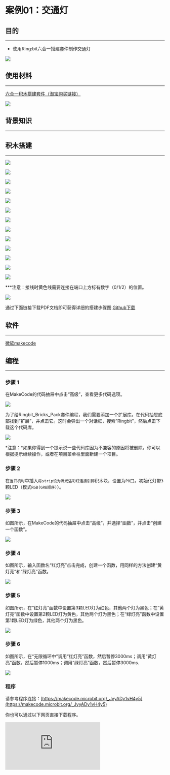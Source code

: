 ﻿# 案例01：交通灯

## 目的
---

- 使用Ring:bit六合一搭建套件制作交通灯


![](https://wiki-media-ef.oss-cn-hongkong.aliyuncs.com//images/Ringbit_Bricks_Pack_case_01_01.png)




## 使用材料
---
[六合一积木搭建套件（淘宝购买链接）](https://item.taobao.com/item.htm?ft=t&id=619734013239)


![](https://wiki-media-ef.oss-cn-hongkong.aliyuncs.com//images/Ringbit_Bricks_Pack_case_01_02.png)




## 背景知识
---

## 积木搭建
---


![](https://wiki-media-ef.oss-cn-hongkong.aliyuncs.com//images/Ringbit_Bricks_Pack_step_01_01.png)

![](https://wiki-media-ef.oss-cn-hongkong.aliyuncs.com//images/Ringbit_Bricks_Pack_step_01_02.png)

![](https://wiki-media-ef.oss-cn-hongkong.aliyuncs.com//images/Ringbit_Bricks_Pack_step_01_03.png)

![](https://wiki-media-ef.oss-cn-hongkong.aliyuncs.com//images/Ringbit_Bricks_Pack_step_01_04.png)

![](https://wiki-media-ef.oss-cn-hongkong.aliyuncs.com//images/Ringbit_Bricks_Pack_step_01_05.png)

![](https://wiki-media-ef.oss-cn-hongkong.aliyuncs.com//images/Ringbit_Bricks_Pack_step_01_06.png)

![](https://wiki-media-ef.oss-cn-hongkong.aliyuncs.com//images/Ringbit_Bricks_Pack_step_01_07.png)

![](https://wiki-media-ef.oss-cn-hongkong.aliyuncs.com//images/Ringbit_Bricks_Pack_step_01_08.png)

![](https://wiki-media-ef.oss-cn-hongkong.aliyuncs.com//images/Ringbit_Bricks_Pack_step_01_09.png)

![](https://wiki-media-ef.oss-cn-hongkong.aliyuncs.com//images/Ringbit_Bricks_Pack_step_01_10.png)

![](https://wiki-media-ef.oss-cn-hongkong.aliyuncs.com//images/Ringbit_Bricks_Pack_step_01_11.png)

![](https://wiki-media-ef.oss-cn-hongkong.aliyuncs.com//images/Ringbit_Bricks_Pack_step_01_12.png)

![](https://wiki-media-ef.oss-cn-hongkong.aliyuncs.com//images/Ringbit_Bricks_Pack_step_01_13.png)



***注意：接线时黄色线需要连接在端口上方标有数字（0/1/2）的位置。



![](https://wiki-media-ef.oss-cn-hongkong.aliyuncs.com//images/Ringbit_Bricks_Pack_step_01_14.png)

通过下面链接下载PDF文档即可获得详细的搭建步骤图
[Github下载 ](https://github.com/elecfreaks/learn-cn/raw/master/microbitKit/ring_bit_bricks_pack/files/Ringbit_Bricks_Pack_step_01_v1.1.pdf)

## 软件
---



[微软makecode](https://makecode.microbit.org/#)

## 编程
---

### 步骤 1
 在MakeCode的代码抽屉中点击“高级”，查看更多代码选项。



![](https://wiki-media-ef.oss-cn-hongkong.aliyuncs.com//images/Ringbit_Bricks_Pack_case_01_03.png)



为了给Ringbit_Bricks_Pack套件编程，我们需要添加一个扩展库。在代码抽屉底部找到“扩展”，并点击它。这时会弹出一个对话框，搜索”Ringbit”，然后点击下载这个代码库。


![](https://wiki-media-ef.oss-cn-hongkong.aliyuncs.com//images/Ringbit_Bricks_Pack_case_01_04.png)


*注意：*如果你得到一个提示说一些代码库因为不兼容的原因将被删除，你可以根据提示继续操作，或者在项目菜单栏里面新建一个项目。

### 步骤 2

在`当开机时`中插入`将strip设为流光溢彩灯连接引脚`积木块，设置为`P0`口。初始化灯带`3`颗LED（模式`RGB(GRB顺序)`）。



![](https://wiki-media-ef.oss-cn-hongkong.aliyuncs.com//images/Ringbit_Bricks_Pack_case_01_05.png)


### 步骤 3

如图所示，在MakeCode的代码抽屉中点击“高级”，并选择“函数”，并点击“创建一个函数”。


![](https://wiki-media-ef.oss-cn-hongkong.aliyuncs.com//images/Ringbit_Bricks_Pack_case_01_06.png)

### 步骤 4

如图所示，输入函数名“红灯亮”点击完成，创建一个函数，用同样的方法创建“黄灯亮”和“绿灯亮”函数。


![](https://wiki-media-ef.oss-cn-hongkong.aliyuncs.com//images/Ringbit_Bricks_Pack_case_01_07.png)

### 步骤 5

如图所示，在“红灯亮”函数中设置第3颗LED灯为红色，其他两个灯为黑色；在“黄灯亮”函数中设置第2颗LED灯为黄色，其他两个灯为黑色；在“绿灯亮”函数中设置第1颗LED灯为绿色，其他两个灯为黑色。


![](https://wiki-media-ef.oss-cn-hongkong.aliyuncs.com//images/Ringbit_Bricks_Pack_case_01_08.png)

### 步骤 6

如图所示，在“无限循环中”调用“红灯亮”函数，然后暂停3000ms；调用“黄灯亮”函数，然后暂停1000ms；调用“绿灯亮”函数，然后暂停3000ms.



![](https://wiki-media-ef.oss-cn-hongkong.aliyuncs.com//images/Ringbit_Bricks_Pack_case_01_09.png)



### 程序

请参考程序连接：[https://makecode.microbit.org/_JvyADy1vH4y5](https://makecode.microbit.org/_JvyADy1vH4y5)

你也可以通过以下网页直接下载程序。

<div
    style={{
        position: 'relative',
        paddingBottom: '60%',
        overflow: 'hidden',
    }}
>
    <iframe
        src="https://makecode.microbit.org/_JvyADy1vH4y5"
        frameborder="0"
        sandbox="allow-popups allow-forms allow-scripts allow-same-origin"
        style={{
            position: 'absolute',
            width: '100%',
            height: '100%',
        }}
    />
</div>

### 现象

当电源接通后，红灯亮3秒，然后黄灯亮1秒，最后绿灯亮3秒。

## 思考
---

## 常见问题
---
## 相关阅读
---
1868年12月10日，第一盏信号灯在伦敦议会大厦的广场上诞生，由当时英国机械师德·哈特设计、制造，灯柱高7米，挂着一盏红、绿两色的提灯--煤气交通信号灯（由值勤警察手动控制灯的颜色转换），这是城市街道的第一盏信号灯。不幸的是这盏面世23天的煤气交通信号灯突然爆炸自灭，使一位正在值勤的警察也因此断送了性命。从此，城市的交通信号灯被取缔了。
直到1914年，在美国的克利夫兰市才率先恢复了红绿灯（电气信号灯）。
1918年，美国底特律的交警威廉·波茨发明了第一盏由红绿黄三色组成的信号灯。
